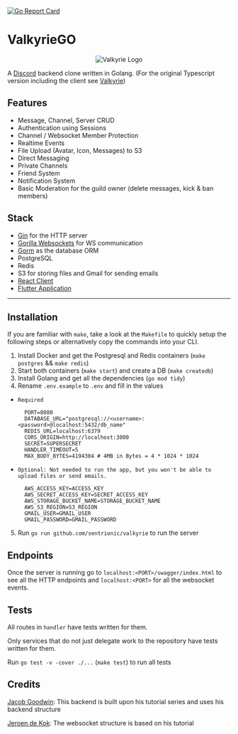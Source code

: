 [![Go Report Card](https://goreportcard.com/badge/github.com/sentrionic/ValkyrieGo)](https://goreportcard.com/report/github.com/sentrionic/ValkyrieGo)

# ValkyrieGO

<p style="text-align: center;">
  <img src="https://harmony-cdn.s3.eu-central-1.amazonaws.com/logo.png" alt="Valkyrie Logo">
</p>

A [Discord](https://discord.com) backend clone written in Golang.
(For the original Typescript version including the client see [Valkyrie](https://github.com/sentrionic/Valkyrie))


## Features

- Message, Channel, Server CRUD
- Authentication using Sessions
- Channel / Websocket Member Protection
- Realtime Events
- File Upload (Avatar, Icon, Messages) to S3
- Direct Messaging
- Private Channels
- Friend System
- Notification System
- Basic Moderation for the guild owner (delete messages, kick & ban members)

## Stack

- [Gin](https://gin-gonic.com/) for the HTTP server
- [Gorilla Websockets](https://github.com/gorilla/websocket) for WS communication
- [Gorm](https://gorm.io/) as the database ORM
- PostgreSQL
- Redis
- S3 for storing files and Gmail for sending emails
- [React Client](https://github.com/sentrionic/Valkyrie/tree/websocket)
- [Flutter Application](https://github.com/sentrionic/ValkyrieApp/tree/websocket)
---

## Installation
If you are familiar with `make`, take a look at the `Makefile` to quickly setup the following steps
or alternatively copy the commands into your CLI.

1. Install Docker and get the Postgresql and Redis containers (`make postgres` && `make redis`)
2. Start both containers (`make start`) and create a DB (`make createdb`)
3. Install Golang and get all the dependencies (`go mod tidy`)
4. Rename `.env.example` to `.env` and fill in the values

- `Required`

        PORT=8080
        DATABASE_URL="postgresql://<username>:<password>@localhost:5432/db_name"
        REDIS_URL=localhost:6379
        CORS_ORIGIN=http://localhost:3000
        SECRET=SUPERSECRET
        HANDLER_TIMEOUT=5
        MAX_BODY_BYTES=4194304 # 4MB in Bytes = 4 * 1024 * 1024

- `Optional: Not needed to run the app, but you won't be able to upload files or send emails.`

        AWS_ACCESS_KEY=ACCESS_KEY
        AWS_SECRET_ACCESS_KEY=SECRET_ACCESS_KEY
        AWS_STORAGE_BUCKET_NAME=STORAGE_BUCKET_NAME
        AWS_S3_REGION=S3_REGION
        GMAIL_USER=GMAIL_USER
        GMAIL_PASSWORD=GMAIL_PASSWORD

5. Run `go run github.com/sentrionic/valkyrie` to run the server

## Endpoints

Once the server is running go to `localhost:<PORT>/swagger/index.html` to see all the HTTP endpoints
and `localhost:<PORT>` for all the websocket events.

## Tests
All routes in `handler` have tests written for them.

Only services that do not just delegate work to the repository have tests written for them.

Run `go test -v -cover ./...` (`make test`) to run all tests

## Credits
[Jacob Goodwin](https://github.com/JacobSNGoodwin/memrizr): This backend is built upon his tutorial series and uses his backend structure

[Jeroen de Kok](https://dev.to/jeroendk/building-a-simple-chat-application-with-websockets-in-go-and-vue-js-gao): The websocket structure is based on his tutorial